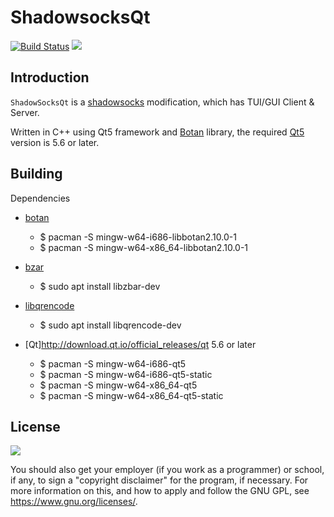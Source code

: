 ShadowsocksQt
================

[ss]: http://shadowsocks.org

[![Build Status](https://travis-ci.org/shadowsocks/libQtShadowsocks.svg?branch=master)](https://travis-ci.org/shadowsocks/libQtShadowsocks) <a href="https://copr.fedorainfracloud.org/coprs/librehat/shadowsocks/package/libQtShadowsocks/"><img src="https://copr.fedorainfracloud.org/coprs/librehat/shadowsocks/package/libQtShadowsocks/status_image/last_build.png" /></a>

Introduction
------------

`ShadowSocksQt` is a [shadowsocks][ss] modification, which has TUI/GUI Client & Server.

Written in C++ using Qt5 framework and [Botan](https://github.com/randombit/botan) library,
the required [Qt5](http://download.qt.io/official_releases/qt) version is 5.6 or later.

Building
--------

Dependencies
- [botan](https://github.com/randombit/botan)
  * $ pacman -S mingw-w64-i686-libbotan2.10.0-1
  * $ pacman -S mingw-w64-x86_64-libbotan2.10.0-1

- [bzar](http://zbar.sourceforge.net/)
  * $ sudo apt install libzbar-dev

- [libqrencode](https://fukuchi.org/works/qrencode)
  * $ sudo apt install libqrencode-dev

- [Qt]http://download.qt.io/official_releases/qt 5.6 or later
  * $ pacman -S mingw-w64-i686-qt5
  * $ pacman -S mingw-w64-i686-qt5-static
  * $ pacman -S mingw-w64-x86_64-qt5
  * $ pacman -S mingw-w64-x86_64-qt5-static

License
-------

![](https://www.gnu.org/graphics/gplv3-127x51.png)

You should also get your employer (if you work as a programmer) or
school, if any, to sign a "copyright disclaimer" for the program, if
necessary. For more information on this, and how to apply and follow
the GNU GPL, see <https://www.gnu.org/licenses/>.
